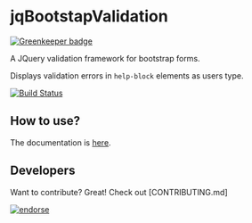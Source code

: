 jqBootstapValidation
====================

[![Greenkeeper badge](https://badges.greenkeeper.io/ReactiveRaven/jqBootstrapValidation.svg)](https://greenkeeper.io/)

A JQuery validation framework for bootstrap forms. 

Displays validation errors in `help-block` elements as users type.

[![Build Status](https://travis-ci.org/ReactiveRaven/jqBootstrapValidation.png?branch=master)](https://travis-ci.org/ReactiveRaven/jqBootstrapValidation)

How to use?
-----------
The documentation is [here](https://reactiveraven.github.io/jqBootstrapValidation/).

Developers
------------------
Want to contribute? Great! Check out [CONTRIBUTING.md]




[![endorse](http://api.coderwall.com/reactiveraven/endorsecount.png)](http://coderwall.com/reactiveraven)
